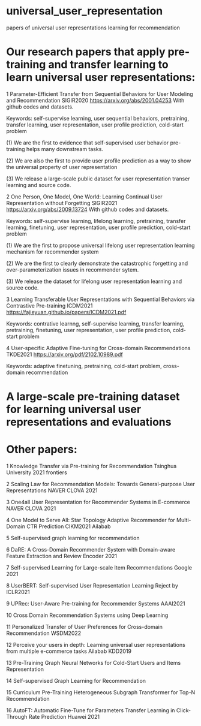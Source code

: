 # universal_user_representation
papers of universal user representations learning for recommendation

# Our research papers that apply pre-training and transfer learning to learn universal user representations:

1 Parameter-Efficient Transfer from Sequential Behaviors for User Modeling and Recommendation SIGIR2020 https://arxiv.org/abs/2001.04253 With github codes and datasets.

Keywords: self-supervise learning, user sequential behaviors, pretraining, transfer learning, user representation, user profile prediction, cold-start problem

(1) We are the first to evidence that self-supervised user behavior pre-training helps many downstream tasks.

(2) We are also the first to provide user profile prediction as a way to show the universal property of user representation

(3) We release a large-scale public dataset for user representation transer learning and source code.

2 One Person, One Model, One World: Learning Continual User Representation without Forgetting SIGIR2021 https://arxiv.org/abs/2009.13724 With github codes and datasets.

Keywords: self-supervise learning, lifelong learning, pretraining, transfer learning, finetuning, user representation, user profile prediction, cold-start problem

(1) We are the first to propose universal lifelong user representation learning mechanism for recommender system

(2) We are the first to clearly demonstrate the catastrophic forgetting and over-parameterization issues in recommender sytem.

(3) We release the dataset for lifelong user representation learning and source code.

3 Learning Transferable User Representations with Sequential Behaviors via Contrastive Pre-training ICDM2021 https://fajieyuan.github.io/papers/ICDM2021.pdf

Keywords: contrative learnng, self-supervise learning, transfer learning, pretraining, finetuning, user representation, user profile prediction, cold-start problem

4 User-specific Adaptive Fine-tuning for Cross-domain Recommendations TKDE2021 https://arxiv.org/pdf/2102.10989.pdf

Keywords: adaptive finetuning, pretraining, cold-start problem, cross-domain recommendation

# A large-scale pre-training dataset for learning universal user representations and evaluations


#  Other papers:

1 Knowledge Transfer via Pre-training for Recommendation Tsinghua University 2021 frontiers

2 Scaling Law for Recommendation Models: Towards General-purpose User Representations  NAVER CLOVA 2021

3 One4all User Representation for Recommender Systems in E-commerce NAVER CLOVA 2021

4 One Model to Serve All: Star Topology Adaptive Recommender for Multi-Domain CTR Prediction CIKM2021 Ailabab

5 Self-supervised graph learning for recommendation

6 DaRE: A Cross-Domain Recommender System with Domain-aware Feature Extraction and Review Encoder 2021

7 Self-supervised Learning for Large-scale Item Recommendations Google 2021

8 UserBERT: Self-supervised User Representation Learning Reject by ICLR2021

9 UPRec: User-Aware Pre-training for Recommender Systems AAAI2021

10 Cross Domain Recommendation Systems using Deep Learning

11 Personalized Transfer of User Preferences for Cross-domain Recommendation WSDM2022

12 Perceive your users in depth: Learning universal user representations from multiple e-commerce tasks Ailabab KDD2019

13 Pre-Training Graph Neural Networks for Cold-Start Users and Items Representation

14 Self-supervised Graph Learning for Recommendation

15 Curriculum Pre-Training Heterogeneous Subgraph Transformer for Top-N Recommendation

16 AutoFT: Automatic Fine-Tune for Parameters Transfer Learning in Click-Through Rate Prediction Huawei 2021
